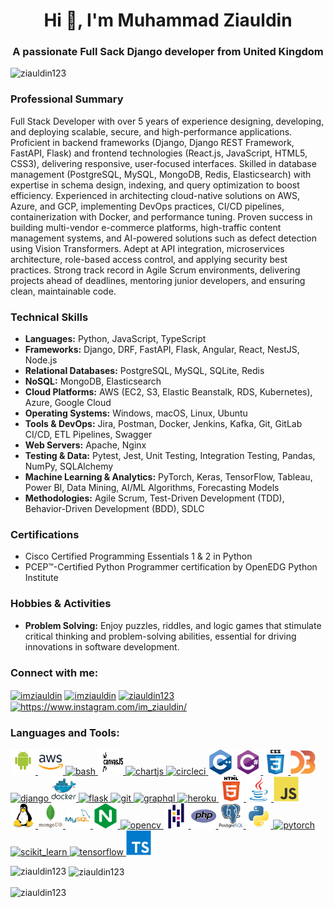 <h1 align="center">Hi 👋, I'm Muhammad Ziauldin</h1>
<h3 align="center">A passionate Full Sack Django developer from United Kingdom</h3>

<p align="left"> <img src="https://komarev.com/ghpvc/?username=ziauldin123&label=Profile%20views&color=0e75b6&style=flat" alt="ziauldin123" /> </p>
<h3 align="left">Professional Summary</h3>
<p>
Full Stack Developer with over 5 years of experience designing, developing, and deploying scalable, secure, and high-performance applications. Proficient in backend frameworks (Django, Django REST Framework, FastAPI, Flask) and frontend technologies (React.js, JavaScript, HTML5, CSS3), delivering responsive, user-focused interfaces. Skilled in database management (PostgreSQL, MySQL, MongoDB, Redis, Elasticsearch) with expertise in schema design, indexing, and query optimization to boost efficiency. Experienced in architecting cloud-native solutions on AWS, Azure, and GCP, implementing DevOps practices, CI/CD pipelines, containerization with Docker, and performance tuning. Proven success in building multi-vendor e-commerce platforms, high-traffic content management systems, and AI-powered solutions such as defect detection using Vision Transformers. Adept at API integration, microservices architecture, role-based access control, and applying security best practices. Strong track record in Agile Scrum environments, delivering projects ahead of deadlines, mentoring junior developers, and ensuring clean, maintainable code.
</p>

<h3 align="left">Technical Skills</h3>
<ul>
  <li><strong>Languages:</strong> Python, JavaScript, TypeScript</li>
  <li><strong>Frameworks:</strong> Django, DRF, FastAPI, Flask, Angular, React, NestJS, Node.js</li>
  <li><strong>Relational Databases:</strong> PostgreSQL, MySQL, SQLite, Redis</li>
  <li><strong>NoSQL:</strong> MongoDB, Elasticsearch</li>
  <li><strong>Cloud Platforms:</strong> AWS (EC2, S3, Elastic Beanstalk, RDS, Kubernetes), Azure, Google Cloud</li>
  <li><strong>Operating Systems:</strong> Windows, macOS, Linux, Ubuntu</li>
  <li><strong>Tools & DevOps:</strong> Jira, Postman, Docker, Jenkins, Kafka, Git, GitLab CI/CD, ETL Pipelines, Swagger</li>
  <li><strong>Web Servers:</strong> Apache, Nginx</li>
  <li><strong>Testing & Data:</strong> Pytest, Jest, Unit Testing, Integration Testing, Pandas, NumPy, SQLAlchemy</li>
  <li><strong>Machine Learning & Analytics:</strong> PyTorch, Keras, TensorFlow, Tableau, Power BI, Data Mining, AI/ML Algorithms, Forecasting Models</li>
  <li><strong>Methodologies:</strong> Agile Scrum, Test-Driven Development (TDD), Behavior-Driven Development (BDD), SDLC</li>
</ul>

<h3 align="left">Certifications</h3>
<ul>
  <li>Cisco Certified Programming Essentials 1 & 2 in Python</li>
  <li>PCEP™-Certified Python Programmer certification by OpenEDG Python Institute</li>
</ul>

<h3 align="left">Hobbies & Activities</h3>
<ul>
  <li><strong>Problem Solving:</strong> Enjoy puzzles, riddles, and logic games that stimulate critical thinking and problem-solving abilities, essential for driving innovations in software development.</li>
</ul>

<h3 align="left">Connect with me:</h3>
<p align="left">
<a href="https://twitter.com/imziauldin" target="blank"><img align="center" src="https://raw.githubusercontent.com/rahuldkjain/github-profile-readme-generator/master/src/images/icons/Social/twitter.svg" alt="imziauldin" height="30" width="40" /></a>
<a href="https://linkedin.com/in/imziauldin" target="blank"><img align="center" src="https://raw.githubusercontent.com/rahuldkjain/github-profile-readme-generator/master/src/images/icons/Social/linked-in-alt.svg" alt="imziauldin" height="30" width="40" /></a>
<a href="https://fb.com/ziauldin123" target="blank"><img align="center" src="https://raw.githubusercontent.com/rahuldkjain/github-profile-readme-generator/master/src/images/icons/Social/facebook.svg" alt="ziauldin123" height="30" width="40" /></a>
<a href="https://instagram.com/https://www.instagram.com/im_ziauldin/" target="blank"><img align="center" src="https://raw.githubusercontent.com/rahuldkjain/github-profile-readme-generator/master/src/images/icons/Social/instagram.svg" alt="https://www.instagram.com/im_ziauldin/" height="30" width="40" /></a>
</p>

<h3 align="left">Languages and Tools:</h3>
<p align="left">
  <a href="https://developer.android.com" target="_blank" rel="noreferrer">
    <img src="https://raw.githubusercontent.com/devicons/devicon/master/icons/android/android-original-wordmark.svg" alt="android" width="40" height="40"/>
  </a>
  <a href="https://aws.amazon.com" target="_blank" rel="noreferrer">
    <img src="https://raw.githubusercontent.com/devicons/devicon/master/icons/amazonwebservices/amazonwebservices-original-wordmark.svg" alt="aws" width="40" height="40"/>
  </a>
  <a href="https://www.gnu.org/software/bash/" target="_blank" rel="noreferrer">
    <img src="https://www.vectorlogo.zone/logos/gnu_bash/gnu_bash-icon.svg" alt="bash" width="40" height="40"/>
  </a>
  <a href="https://canvasjs.com" target="_blank" rel="noreferrer">
    <img src="https://raw.githubusercontent.com/Hardik0307/Hardik0307/master/assets/canvasjs-charts.svg" alt="canvasjs" width="40" height="40"/>
  </a>
  <a href="https://www.chartjs.org" target="_blank" rel="noreferrer">
    <img src="https://www.chartjs.org/media/logo-title.svg" alt="chartjs" width="40" height="40"/>
  </a>
  <a href="https://circleci.com" target="_blank" rel="noreferrer">
    <img src="https://www.vectorlogo.zone/logos/circleci/circleci-icon.svg" alt="circleci" width="40" height="40"/>
  </a>
  <a href="https://www.w3schools.com/cpp/" target="_blank" rel="noreferrer">
    <img src="https://raw.githubusercontent.com/devicons/devicon/master/icons/cplusplus/cplusplus-original.svg" alt="cplusplus" width="40" height="40"/>
  </a>
  <a href="https://www.w3schools.com/cs/" target="_blank" rel="noreferrer">
    <img src="https://raw.githubusercontent.com/devicons/devicon/master/icons/csharp/csharp-original.svg" alt="csharp" width="40" height="40"/>
  </a>
  <a href="https://www.w3schools.com/css/" target="_blank" rel="noreferrer">
    <img src="https://raw.githubusercontent.com/devicons/devicon/master/icons/css3/css3-original-wordmark.svg" alt="css3" width="40" height="40"/>
  </a>
  <a href="https://d3js.org/" target="_blank" rel="noreferrer">
    <img src="https://raw.githubusercontent.com/devicons/devicon/master/icons/d3js/d3js-original.svg" alt="d3js" width="40" height="40"/>
  </a>
  <a href="https://www.djangoproject.com/" target="_blank" rel="noreferrer">
    <img src="https://cdn.worldvectorlogo.com/logos/django.svg" alt="django" width="40" height="40"/>
  </a>
  <a href="https://www.docker.com/" target="_blank" rel="noreferrer">
    <img src="https://raw.githubusercontent.com/devicons/devicon/master/icons/docker/docker-original-wordmark.svg" alt="docker" width="40" height="40"/>
  </a>
  <a href="https://flask.palletsprojects.com/" target="_blank" rel="noreferrer">
    <img src="https://www.vectorlogo.zone/logos/pocoo_flask/pocoo_flask-icon.svg" alt="flask" width="40" height="40"/>
  </a>
  <a href="https://git-scm.com/" target="_blank" rel="noreferrer">
    <img src="https://www.vectorlogo.zone/logos/git-scm/git-scm-icon.svg" alt="git" width="40" height="40"/>
  </a>
  <a href="https://graphql.org" target="_blank" rel="noreferrer">
    <img src="https://www.vectorlogo.zone/logos/graphql/graphql-icon.svg" alt="graphql" width="40" height="40"/>
  </a>
  <a href="https://heroku.com" target="_blank" rel="noreferrer">
    <img src="https://www.vectorlogo.zone/logos/heroku/heroku-icon.svg" alt="heroku" width="40" height="40"/>
  </a>
  <a href="https://www.w3.org/html/" target="_blank" rel="noreferrer">
    <img src="https://raw.githubusercontent.com/devicons/devicon/master/icons/html5/html5-original-wordmark.svg" alt="html5" width="40" height="40"/>
  </a>
  <a href="https://www.java.com" target="_blank" rel="noreferrer">
    <img src="https://raw.githubusercontent.com/devicons/devicon/master/icons/java/java-original.svg" alt="java" width="40" height="40"/>
  </a>
  <a href="https://developer.mozilla.org/en-US/docs/Web/JavaScript" target="_blank" rel="noreferrer">
    <img src="https://raw.githubusercontent.com/devicons/devicon/master/icons/javascript/javascript-original.svg" alt="javascript" width="40" height="40"/>
  </a>
  <a href="https://www.linux.org/" target="_blank" rel="noreferrer">
    <img src="https://raw.githubusercontent.com/devicons/devicon/master/icons/linux/linux-original.svg" alt="linux" width="40" height="40"/>
  </a>
  <a href="https://www.mongodb.com/" target="_blank" rel="noreferrer">
    <img src="https://raw.githubusercontent.com/devicons/devicon/master/icons/mongodb/mongodb-original-wordmark.svg" alt="mongodb" width="40" height="40"/>
  </a>
  <a href="https://www.mysql.com/" target="_blank" rel="noreferrer">
    <img src="https://raw.githubusercontent.com/devicons/devicon/master/icons/mysql/mysql-original-wordmark.svg" alt="mysql" width="40" height="40"/>
  </a>
  <a href="https://www.nginx.com" target="_blank" rel="noreferrer">
    <img src="https://raw.githubusercontent.com/devicons/devicon/master/icons/nginx/nginx-original.svg" alt="nginx" width="40" height="40"/>
  </a>
  <a href="https://opencv.org/" target="_blank" rel="noreferrer">
    <img src="https://www.vectorlogo.zone/logos/opencv/opencv-icon.svg" alt="opencv" width="40" height="40"/>
  </a>
  <a href="https://pandas.pydata.org/" target="_blank" rel="noreferrer">
    <img src="https://raw.githubusercontent.com/devicons/devicon/2ae2a900d2f041da66e950e4d48052658d850630/icons/pandas/pandas-original.svg" alt="pandas" width="40" height="40"/>
  </a>
  <a href="https://www.php.net" target="_blank" rel="noreferrer">
    <img src="https://raw.githubusercontent.com/devicons/devicon/master/icons/php/php-original.svg" alt="php" width="40" height="40"/>
  </a>
  <a href="https://www.postgresql.org" target="_blank" rel="noreferrer">
    <img src="https://raw.githubusercontent.com/devicons/devicon/master/icons/postgresql/postgresql-original-wordmark.svg" alt="postgresql" width="40" height="40"/>
  </a>
  <a href="https://www.python.org" target="_blank" rel="noreferrer">
    <img src="https://raw.githubusercontent.com/devicons/devicon/master/icons/python/python-original.svg" alt="python" width="40" height="40"/>
  </a>
  <a href="https://pytorch.org/" target="_blank" rel="noreferrer">
    <img src="https://www.vectorlogo.zone/logos/pytorch/pytorch-icon.svg" alt="pytorch" width="40" height="40"/>
  </a>
  <a href="https://scikit-learn.org/" target="_blank" rel="noreferrer">
    <img src="https://upload.wikimedia.org/wikipedia/commons/0/05/Scikit_learn_logo_small.svg" alt="scikit_learn" width="40" height="40"/>
  </a>
  <a href="https://www.tensorflow.org" target="_blank" rel="noreferrer">
    <img src="https://www.vectorlogo.zone/logos/tensorflow/tensorflow-icon.svg" alt="tensorflow" width="40" height="40"/>
  </a>
  <a href="https://www.typescriptlang.org/" target="_blank" rel="noreferrer">
    <img src="https://raw.githubusercontent.com/devicons/devicon/master/icons/typescript/typescript-original.svg" alt="typescript" width="40" height="40"/>
  </a>
</p>
<p><img align="left" src="https://github-readme-stats.vercel.app/api/top-langs?username=ziauldin123&show_icons=true&locale=en&layout=compact" alt="ziauldin123" /></p>

<p>&nbsp;<img align="center" src="https://github-readme-stats.vercel.app/api?username=ziauldin123&show_icons=true&locale=en" alt="ziauldin123" /></p>

<p><img align="center" src="https://github-readme-streak-stats.herokuapp.com/?user=ziauldin123&" alt="ziauldin123" /></p>

